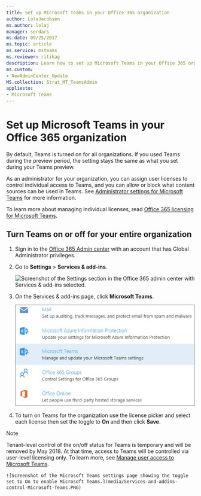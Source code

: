 ```yaml
---
title: Set up Microsoft Teams in your Office 365 organization
author: LolaJacobsen
ms.author: lolaj
manager: serdars
ms.date: 09/25/2017
ms.topic: article
ms.service: msteams
ms.reviewer: ritikag
description: Learn how to set up Microsoft Teams in your Office 365 organization.
ms.custom:
- NewAdminCenter_Update
MS.collection: Strat_MT_TeamsAdmin
appliesto: 
- Microsoft Teams
---
```


Set up Microsoft Teams in your Office 365 organization
======================================================

By default, Teams is turned on for all organizations. If you used Teams during the preview period, the setting stays the same as what you set during your Teams preview.


As an administrator for your organization, you can assign user licenses to control individual access to Teams, and you can allow or block what content sources can be used in Teams. See [Administrator settings for Microsoft Teams](https://support.office.com/article/3966a3f5-7e0f-4ea9-a402-41888f455ba2) for more information.

To learn more about managing individual licenses, read [Office 365 licensing for Microsoft Teams](Office-365-licensing.md).


## Turn Teams on or off for your entire organization


1.  Sign in to the [Office 365 Admin center](https://go.microsoft.com/fwlink/?linkid=854614) with an account that has Global Administrator privileges.

2.  Go to **Settings** > **Services & add-ins**.

    ![Screenshot of the Settings section in the Office 365 admin center with Services & add-ins selected. ](media/Set_up_Microsoft_Teams_in_your_Office_365_organization_image1.png)

3.  On the Services & add-ins page, click **Microsoft Teams**.

    ![Screenshot of the Services & add-ins page with Microsoft Teams selected.](media/Set_up_Microsoft_Teams_in_your_Office_365_organization_image2.png)

4.  To turn on Teams for the organization use the license picker and select each license then set the toggle to **On** and then click **Save**.

> [!NOTE]
> Tenant-level control of the on/off status for Teams is temporary and will be removed by May 2018. At that time, access to Teams will be controlled via user-level licensing only. To learn more, see [Manage user access to Microsoft Teams](user-access.md).

    ![Screenshot of the Microsoft Teams settings page showing the toggle set to On to enable Microsoft Teams.](media/Services-and-addins-control-Microsoft-Teams.PNG)


